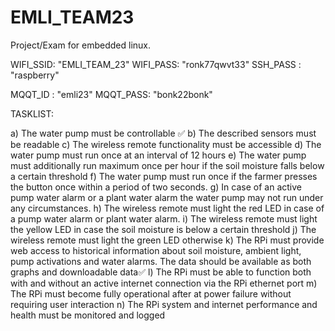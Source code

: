 # EMLI_TEAM23
Project/Exam for embedded linux.

WIFI_SSID: "EMLI_TEAM_23"
WIFI_PASS: "ronk77qwvt33"
SSH_PASS : "raspberry"

MQQT_ID  : "emli23"
MQQT_PASS: "bonk22bonk"

TASKLIST:

a) The water pump must be controllable ✅
b) The described sensors must be readable 
c) The wireless remote functionality must be accessible
d) The water pump must run once at an interval of 12 hours
e) The water pump must additionally run maximum once per hour if the soil moisture falls below a certain threshold
f) The water pump must run once if the farmer presses the button once within a period of two seconds.
g) In case of an active pump water alarm or a plant water alarm the water pump may not run under any circumstances.
h) The wireless remote must light the red LED in case of a pump water alarm or plant water alarm.
i) The wireless remote must light the yellow LED in case the soil moisture is below a certain threshold
j) The wireless remote must light the green LED otherwise
k) The RPi must provide web access to historical information about soil moisture, ambient light, pump activations and water alarms. The data should be available as both graphs and downloadable data✅
l) The RPi must be able to function both with and without an active internet connection via the RPi ethernet port
m) The RPi must become fully operational after at power failure without requiring user interaction
n) The RPi system and internet performance and health must be monitored and logged
